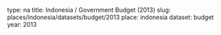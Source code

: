 type: na
title: Indonesia / Government Budget (2013)
slug: places/indonesia/datasets/budget/2013
place: indonesia
dataset: budget
year: 2013

